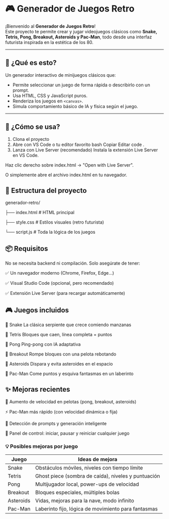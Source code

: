 # 🎮 Generador de Juegos Retro

¡Bienvenido al **Generador de Juegos Retro**!  
Este proyecto te permite crear y jugar videojuegos clásicos como **Snake, Tetris, Pong, Breakout, Asteroids y Pac-Man**, todo desde una interfaz futurista inspirada en la estética de los 80.

---

## 🧠 ¿Qué es esto?

Un generador interactivo de minijuegos clásicos que:
- Permite seleccionar un juego de forma rápida o describirlo con un prompt.
- Usa HTML, CSS y JavaScript puros.
- Renderiza los juegos en `<canvas>`.
- Simula comportamiento básico de IA y física según el juego.

---

## 🚀 ¿Cómo se usa?

1. Clona el proyecto
2. Abre con VS Code o tu editor favorito
bash
Copiar
Editar
code .
3. Lanza con Live Server (recomendado)
Instala la extensión Live Server en VS Code.

Haz clic derecho sobre index.html → "Open with Live Server".

O simplemente abre el archivo index.html en tu navegador.

## 📁 Estructura del proyecto

generador-retro/

├── index.html       # HTML principal

├── style.css        # Estilos visuales (retro futurista)

└── script.js        # Toda la lógica de los juegos

## 📦 Requisitos
No se necesita backend ni compilación. Solo asegúrate de tener:

✅ Un navegador moderno (Chrome, Firefox, Edge…)

✅ Visual Studio Code (opcional, pero recomendado)

✅ Extensión Live Server (para recargar automáticamente)

## 🎮 Juegos incluidos


🐍 Snake	La clásica serpiente que crece comiendo manzanas

🧩 Tetris	Bloques que caen, línea completa = puntos

🏓 Pong	Ping-pong con IA adaptativa

🧱 Breakout	Rompe bloques con una pelota rebotando

🚀 Asteroids	Dispara y evita asteroides en el espacio

👻 Pac-Man	Come puntos y esquiva fantasmas en un laberinto

## ✨ Mejoras recientes

🔁 Aumento de velocidad en pelotas (pong, breakout, asteroids)

⚡ Pac-Man más rápido (con velocidad dinámica o fija)

🧠 Detección de prompts y generación inteligente

🎯 Panel de control: iniciar, pausar y reiniciar cualquier juego

### 💡 Posibles mejoras por juego
| Juego     | Ideas de mejora                                     |
| --------- | --------------------------------------------------- |
| Snake     | Obstáculos móviles, niveles con tiempo límite       |
| Tetris    | Ghost piece (sombra de caída), niveles y puntuación |
| Pong      | Multijugador local, power-ups de velocidad          |
| Breakout  | Bloques especiales, múltiples bolas                 |
| Asteroids | Vidas, mejoras para la nave, modo infinito          |
| Pac-Man   | Laberinto fijo, lógica de movimiento para fantasmas |



